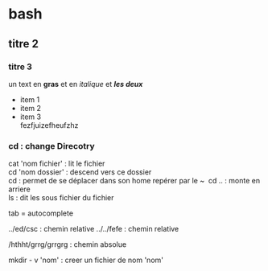 # bash
## titre 2 
### titre 3

un text en **gras** et en *italique* et ***les deux***
- item 1
- item 2
- item 3  
fezfjuizefheufzhz
### cd : change Direcotry
cat 'nom fichier' : lit le fichier  
cd 'nom dossier' : descend vers ce dossier  
cd : permet de se déplacer dans son home repérer par le ~ 
cd .. : monte en arriere  
ls : dit les sous fichier du fichier  

tab = autocomplete

../ed/csc   : chemin relative
../../fefe  : chemin relative

/hthht/grrg/grrgrg : chemin absolue

mkdir - v 'nom' : creer un fichier de nom 'nom'
